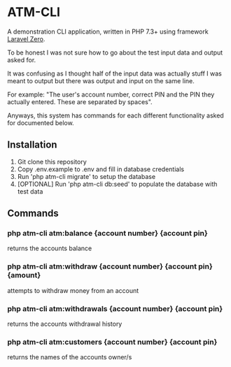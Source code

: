 # ATM-CLI

A demonstration CLI application, written in PHP 7.3+ using framework [Laravel Zero](https://laravel-zero.com/).

To be honest I was not sure how to go about the test input data and output asked for.

It was confusing as I thought half of the input data was actually stuff I was meant to output but there was output and input on the same line.
 
For example: "The user's account number, correct PIN and the PIN they actually entered. These are
separated by spaces".

Anyways, this system has commands for each different functionality asked for documented below.


## Installation

1. Git clone this repository
2. Copy .env.example to .env and fill in database credentials
3. Run 'php atm-cli migrate' to setup the database
4. [OPTIONAL] Run 'php atm-cli db:seed' to populate the database with test data

## Commands

### php atm-cli atm:balance {account number} {account pin}
returns the accounts balance

### php atm-cli atm:withdraw {account number} {account pin} {amount}
attempts to withdraw money from an account

### php atm-cli atm:withdrawals {account number} {account pin}
returns the accounts withdrawal history

### php atm-cli atm:customers {account number} {account pin}
returns the names of the accounts owner/s
